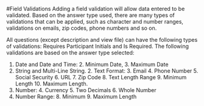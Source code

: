 #Field Validations
Adding a field validation will allow data entered to be validated. Based on the answer type used, there are many types of validations that can be applied, such as character and number ranges, validations on emails, zip codes, phone numbers and so on.

All questions (except description and view file) can have the following types of validations: Requires Participant Initials and Is Required.
The following validations are based on the answer type selected:
1. Date and Date and Time:
    2. Minimum Date,
    3. Maximum Date
2. String and Multi-Line String.
    2. Text Format:
        3. Email
        4. Phone Number
        5. Social Security
        6. URL
        7. Zip Code
    8. Text Length Range
        9. Minimum Length
        10. Maximum Length.
3. Number:
    4. Currency
    5. Two Decimals
    6. Whole Number
7. Number Range:
    8. Minimum
    9. Maximum Length




